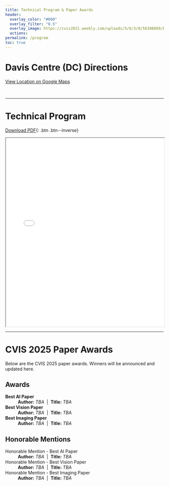 ```yaml
---
title: Technical Program & Paper Awards
header:
  overlay_color: "#000"
  overlay_filter: "0.5"
  overlay_image: https://cvis2021.weebly.com/uploads/5/6/3/0/56308869/background-images/236520036.jpg
  actions:
permalink: /program
toc: true
---
```


# Davis Centre (DC) Directions

<a href="https://maps.app.goo.gl/eRRYe9oRnwY9E5nPA" target="_blank">View Location on Google Maps</a>

<br>

<!-- [Download map](assets/067E7_02FLR.pdf){: .btn .btn--inverse}-->

---

# Technical Program

<!-- 
<embed src="https://drive.google.com/viewerng/
viewer?embedded=true&url=https://cvis2022.github.io/assets/Schedule-cvis2022.pdf"> 
<br>-->

[Download PDF](assets/CVIS_2024_Program.pdf){: .btn .btn--inverse}

<iframe src="assets/CVIS_2024_Program.pdf" width="100%" height="600px"></iframe>

---

# CVIS 2025 Paper Awards

Below are the CVIS 2025 paper awards. Winners will be announced and updated here.

## Awards

<dl class="award-list">
  <dt><strong>Best AI Paper</strong></dt>
  <dd><strong>Author:</strong> <em>TBA</em> &nbsp;|&nbsp; <strong>Title:</strong> <em>TBA</em></dd>

  <dt><strong>Best Vision Paper</strong></dt>
  <dd><strong>Author:</strong> <em>TBA</em> &nbsp;|&nbsp; <strong>Title:</strong> <em>TBA</em></dd>

  <dt><strong>Best Imaging Paper</strong></dt>
  <dd><strong>Author:</strong> <em>TBA</em> &nbsp;|&nbsp; <strong>Title:</strong> <em>TBA</em></dd>
</dl>

## Honorable Mentions

<dl class="award-list">
  <dt>Honorable Mention - Best AI Paper</dt>
  <dd><strong>Author:</strong> <em>TBA</em> &nbsp;|&nbsp; <strong>Title:</strong> <em>TBA</em></dd>

  <dt>Honorable Mention - Best Vision Paper</dt>
  <dd><strong>Author:</strong> <em>TBA</em> &nbsp;|&nbsp; <strong>Title:</strong> <em>TBA</em></dd>

  <dt>Honorable Mention - Best Imaging Paper</dt>
  <dd><strong>Author:</strong> <em>TBA</em> &nbsp;|&nbsp; <strong>Title:</strong> <em>TBA</em></dd>
</dl>